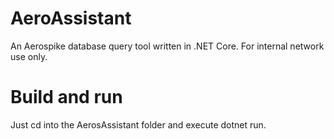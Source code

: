 AeroAssistant
=============

An Aerospike database query tool written in .NET Core. For internal network use only. 


Build and run
=============

Just cd into the AerosAssistant folder and execute dotnet run. 